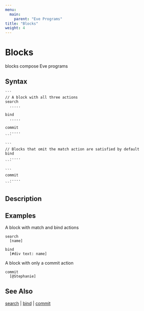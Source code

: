 ```yaml
---
menu:
  main:
    parent: "Eve Programs"
title: "Blocks"
weight: 4
---
```


# Blocks

blocks compose Eve programs

## Syntax

~~~eve
```
// A block with all three actions
search
  .....

bind
  .....

commit
  .....
```

```
// Blocks that omit the match action are satisfied by default
bind
  .....
```

```
commit
  .....
```
~~~

## Description


## Examples

A block with match and bind actions

```eve
search
  [name]

bind
  [#div text: name]
```

A block with only a commit action

```eve
commit
  [@Stephanie]
```

## See Also

[search](../search) | [bind](../bind) | [commit](../commit)
